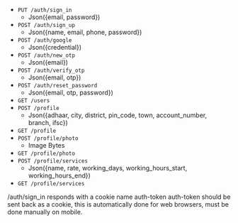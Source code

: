 - `PUT /auth/sign_in`
    - Json({email, password})
- `POST /auth/sign_up`
    - Json({name, email, phone, password})
- `POST /auth/google`
    - Json({credential})
- `POST /auth/new_otp`
    - Json({email})
- `POST /auth/verify_otp`
    - Json({email, otp})
- `POST /auth/reset_password`
    - Json({email, otp, password})
- `GET /users`
- `POST /profile`
    - Json({adhaar, city, district, pin_code, town, account_number, branch, ifsc})
- `GET /profile`
- `POST /profile/photo`
    - Image Bytes
- `GET /profile/photo`
- `POST /profile/services`
    - Json({name, rate, working_days, working_hours_start, working_hours_end})
- `GET /profile/services`

/auth/sign_in responds with a cookie name auth-token 
auth-token should be sent back as a cookie, this is automatically done for web browsers, must be done manually on mobile.

